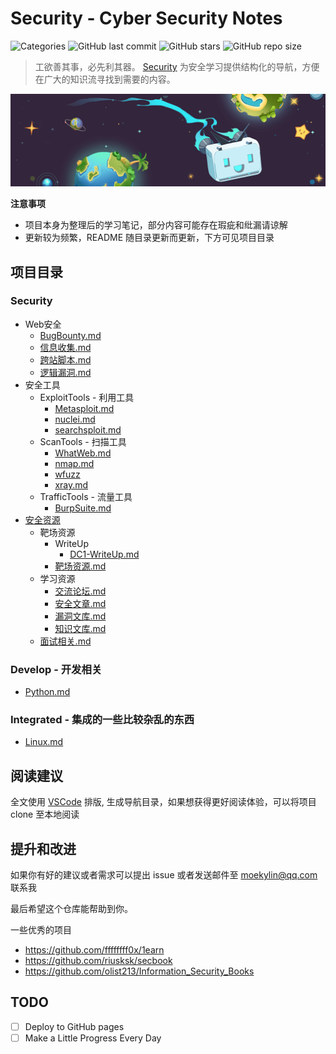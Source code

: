 # Security - Cyber Security Notes
![Categories](https://img.shields.io/badge/Categories-knowledge-orange) ![GitHub last commit](https://img.shields.io/github/last-commit/moekylin/Security) ![GitHub stars](https://img.shields.io/github/stars/moekylin/Security) ![GitHub repo size](https://img.shields.io/github/repo-size/moekylin/Security)

> 工欲善其事，必先利其器。 [Security](https://github.com/moekylin/Security) 为安全学习提供结构化的导航，方便在广大的知识流寻找到需要的内容。

![](@attachment/images/banner/README2.png)

<!-- <p align=center>
  <img src=https://img.shields.io/badge/Categories-knowledge-orange>
  <img src=https://img.shields.io/github/last-commit/moekylin/Security>
  <img src=https://img.shields.io/github/stars/moekylin/Security>
  <img src=https://img.shields.io/github/repo-size/moekylin/Security>
  <br><img src=https://s2.hdslb.com/bfs/archive/9f84c2bc342ac83a4804b019cbbac6b4e318ab51.jpg style="">
</p> -->

**注意事项**
- 项目本身为整理后的学习笔记，部分内容可能存在瑕疵和纰漏请谅解
- 更新较为频繁，README 随目录更新而更新，下方可见项目目录

## 项目目录

### Security
* Web安全
  * [BugBounty.md](Security/Web安全/BugBounty.md)
  * [信息收集.md](Security/Web安全/信息收集.md)
  * [跨站脚本.md](Security/Web安全/跨站脚本.md)
  * [逻辑漏洞.md](Security/Web安全/逻辑漏洞.md)
* 安全工具
  * ExploitTools - 利用工具
    * [Metasploit.md](Security/安全工具/ExploitTools/Metasploit.md)
    * [nuclei.md](Security/安全工具/ExploitTools/nuclei.md)
    * [searchsploit.md](Security/安全工具/ExploitTools/searchsploit.md)
  * ScanTools - 扫描工具
    * [WhatWeb.md](Security/安全工具/ScanTools/WhatWeb.md)
    * [nmap.md](Security/安全工具/ScanTools/nmap.md)
    * [wfuzz](Security/安全工具/ScanTools/wfuzz)
    * [xray.md](Security/安全工具/ScanTools/xray.md)
  * TrafficTools - 流量工具
    * [BurpSuite.md](Security/安全工具/TrafficTools/BurpSuite.md)
* [安全资源](Security/安全资源/)
  * 靶场资源
    * WriteUp
      * [DC1-WriteUp.md](Security/安全资源/靶场资源/WriteUp/DC1-WriteUp.md)
    * [靶场资源.md](Security/安全资源/靶场资源/靶场资源.md)
  * 学习资源
    * [交流论坛.md](Security/安全资源/学习资源/交流论坛.md)
    * [安全文章.md](Security/安全资源/学习资源/安全文章.md)
    * [漏洞文库.md](Security/安全资源/学习资源/漏洞文库.md)
    * [知识文库.md](Security/安全资源/学习资源/知识文库.md)
  * [面试相关.md](Security/安全资源/面试相关.md)

### Develop - 开发相关
  * [Python.md](Develop/Python.md)
### Integrated - 集成的一些比较杂乱的东西
  * [Linux.md](Integrated/Linux.md)

## 阅读建议

全文使用 [VSCode](https://azure.microsoft.com/zh-cn/products/visual-studio-code/) 排版, 生成导航目录，如果想获得更好阅读体验，可以将项目 clone 至本地阅读

## 提升和改进

如果你有好的建议或者需求可以提出 issue 或者发送邮件至 moekylin@qq.com 联系我

最后希望这个仓库能帮助到你。

一些优秀的项目

- https://github.com/ffffffff0x/1earn
- https://github.com/riusksk/secbook
- https://github.com/olist213/Information_Security_Books

## TODO
- [ ] Deploy to GitHub pages
- [ ] Make a Little Progress Every Day
